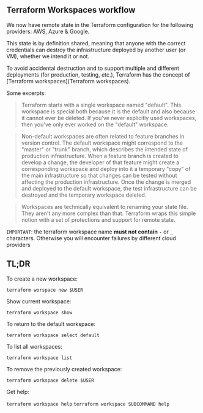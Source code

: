 ## Terraform Workspaces workflow

We now have remote state in the Terraform configuration for the following providers: AWS, Azure & Google.

This state is by definition shared, meaning that anyone with the correct credentials can destroy the infrastructure deployed by another user (or VM), whether we intend it or not.

To avoid accidental destruction and to support multiple and different deployments (for production, testing, etc.), Terraform has the concept of [Terraform workspaces](Terraform workspaces).

Some excerpts:

> Terraform starts with a single workspace named "default". This workspace is special both because it is the default and also because it cannot ever be deleted. If you've never explicitly used workspaces, then you've only ever worked on the "default" workspace.

> Non-default workspaces are often related to feature branches in version control. The default workspace might correspond to the "master" or "trunk" branch, which describes the intended state of production infrastructure. When a feature branch is created to develop a change, the developer of that feature might create a corresponding workspace and deploy into it a temporary "copy" of the main infrastructure so that changes can be tested without affecting the production infrastructure. Once the change is merged and deployed to the default workspace, the test infrastructure can be destroyed and the temporary workspace deleted.

> Workspaces are technically equivalent to renaming your state file. They aren't any more complex than that. Terraform wraps this simple notion with a set of protections and support for remote state.


```IMPORTANT```: the terraform workspace name **must not contain** `-` or `_` characters.  Otherwise you will encounter failures by different cloud providers

## TL;DR

To create a new workspace:

`terraform worspace new $USER`

Show current workspace:

`terraform workspace show`

To return to the default workspace:

`terraform workspace select default`

To list all workspaces:

`terraform workspace list`

To remove the previously created workspace:

`terraform workspace delete $USER`

Get help:

`terraform workspace help`
`terraform workspace SUBCOMMAND help`
